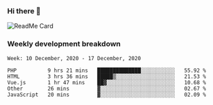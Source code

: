 ### Hi there 👋

<!--
**itzcy/itzcy** is a ✨ _special_ ✨ repository because its `README.md` (this file) appears on your GitHub profile.

Here are some ideas to get you started:

- 🔭 I’m currently working on ...
- 🌱 I’m currently learning ...
- 👯 I’m looking to collaborate on ...
- 🤔 I’m looking for help with ...
- 💬 Ask me about ...
- 📫 How to reach me: ...
- 😄 Pronouns: ...
- ⚡ Fun fact: ...
-->
![ReadMe Card](https://github-readme-stats.vercel.app/api?username=itzcy&show_icons=true&title_color=2d3198&icon_color=797cb8&text_color=24292e&bg_color=f6f8fa)

### Weekly development breakdown
<!--START_SECTION:waka-->
```text
Week: 10 December, 2020 - 17 December, 2020

PHP          9 hrs 21 mins   ██████████████░░░░░░░░░░░   55.92 % 
HTML         3 hrs 36 mins   █████▒░░░░░░░░░░░░░░░░░░░   21.53 % 
Vue.js       1 hr 47 mins    ██▓░░░░░░░░░░░░░░░░░░░░░░   10.68 % 
Other        26 mins         ▓░░░░░░░░░░░░░░░░░░░░░░░░   02.67 % 
JavaScript   20 mins         ▓░░░░░░░░░░░░░░░░░░░░░░░░   02.09 % 
```
<!--END_SECTION:waka-->

